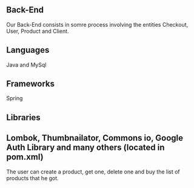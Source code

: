 ## Back-End

Our Back-End consists in somre process involving the entities Checkout, User, Product and Client.


## Languages
Java and MySql


## Frameworks
Spring


## Libraries
Lombok, Thumbnailator, Commons io, Google Auth Library and many others (located in pom.xml)
----------------------------------------------------------------------------------------------------








The user can create a product, get one, delete one and buy the list of products that he got.
